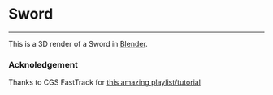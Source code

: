 # Sword
---
This is a 3D render of a Sword in [Blender](https://www.blender.org/).

### Acknoledgement
Thanks to CGS FastTrack for [this amazing playlist/tutorial](https://youtube.com/playlist?list=PL8eKBkZzqDiV2xca_7QVNdG8LGBfZBCkI&si=XqIqFrLmBEW1bWBe)
